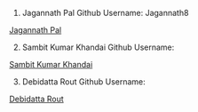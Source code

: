 1. Jagannath Pal Github Username: Jagannath8

<a href="https://github.com/Jagannath8">Jagannath Pal</a>


2. Sambit Kumar Khandai Github Username:

<a href="https://github.com/Sambit1708">Sambit Kumar Khandai</a>


3. Debidatta Rout Github Username:

<a href="https://github.com/Debidatta-07">Debidatta Rout</a>


